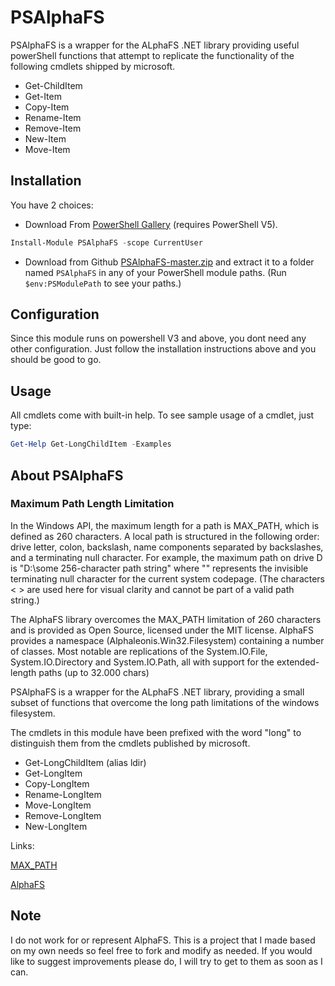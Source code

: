 PSAlphaFS
=======

PSAlphaFS is a wrapper for the ALphaFS .NET library providing useful powerShell functions that attempt to replicate the functionality of the following cmdlets shipped by microsoft.

* Get-ChildItem
* Get-Item
* Copy-Item
* Rename-Item
* Remove-Item
* New-Item
* Move-Item


## Installation

You have 2 choices:
* Download From [PowerShell Gallery](https://www.powershellgallery.com/packages/PSAlphaFS/1.0.0.0) (requires PowerShell V5).

```powershell
Install-Module PSAlphaFS -scope CurrentUser
```
* Download from Github [PSAlphaFS-master.zip](https://github.com/v2kiran/PSAlphaFS/archive/master.zip) and extract it to a folder named `PSAlphaFS` in any of your PowerShell module paths. (Run `$env:PSModulePath` to see your paths.)



## Configuration

Since this module runs on powershell V3 and above, you dont need any other configuration. Just follow the installation instructions above and you should be good to go.

## Usage

All cmdlets come with built-in help. To see sample usage of a cmdlet, just type:

```powershell
Get-Help Get-LongChildItem -Examples
```

## About PSAlphaFS

### Maximum Path Length Limitation
In the Windows API, the maximum length for a path is MAX_PATH, which is defined as 260 characters. A local path is structured in the following order: drive letter, colon, backslash, name components separated by backslashes, and a terminating null character. For example, the maximum path on drive D is "D:\some 256-character path string<NUL>" where "<NUL>" represents the invisible terminating null character for the current system codepage. (The characters < > are used here for visual clarity and cannot be part of a valid path string.)

The AlphaFS library overcomes the MAX_PATH limitation of 260 characters and is provided as Open Source, licensed under the MIT license. AlphaFS provides a namespace (Alphaleonis.Win32.Filesystem) containing a number of classes. Most notable are replications of the System.IO.File, System.IO.Directory and System.IO.Path, all with support for the extended-length paths (up to 32.000 chars)

PSAlphaFS is a wrapper for the ALphaFS .NET library, providing a small subset of functions that overcome the long path limitations of the windows filesystem.

The cmdlets in this module have been prefixed with the word "long" to distinguish them from the cmdlets published by microsoft.

* Get-LongChildItem (alias ldir)
* Get-LongItem
* Copy-LongItem
* Rename-LongItem
* Move-LongItem
* Remove-LongItem
* New-LongItem


Links:

[MAX_PATH](https://msdn.microsoft.com/en-us/library/windows/desktop/aa365247(v=vs.85).aspx#maxpath)

[AlphaFS](https://github.com/alphaleonis/AlphaFS)


## Note

I do not work for or represent AlphaFS. This is a project that I made based on my own needs so feel free to fork and modify as needed. If you would like to suggest improvements please do, I will try to get to them as soon as I can.